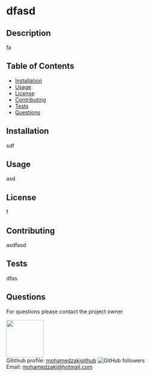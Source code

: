 
# dfasd

## Description
fa

## Table of Contents
- [Installation](#Installation)
- [Usage](#Usage)
- [License](#License)
- [Contributing](#Contributing)
- [Tests](#Tests)
- [Questions](#Questions)

## Installation
sdf

## Usage
asd

## License
f

## Contributing
asdfasd

## Tests
dfas

## Questions

For questions please contact the project owner

<img src="https://avatars0.githubusercontent.com/u/31482588?v=4" width="100"/><br/>
Gihthub profile: <a href="https://github.com/mohamedzakigithub">mohamedzakigithub</a>   <img alt="GitHub followers" src="https://img.shields.io/github/followers/mohamedzakigithub"><br/>Email: <a href="mailto:mohamedzaki@hotmail.com">mohamedzaki@hotmail.com</a>

